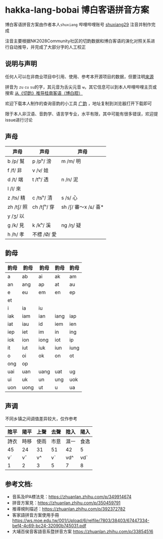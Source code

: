 # hakka-lang-bobai 博白客语拼音方案

博白客语拼音方案由作者本人`shuxiang` 哔哩哔哩账号 [shuxiang29](https://space.bilibili.com/23428735) 注音并制作完成

注音主要根据NK2028Community社区的切韵数据和博白客语的演化对照关系进行自动推导，并完成了大部分字的人工校正

## 说明与声明

任何人可以在非商业项目中引用、使用、参考本开源项目的数据，但要注明[来源](https://github.com/shuxiang/hakka-lang-bobai)

拼音为 `zu` `cu` `su`的字，其元音为舌尖元音 `ʉ`，其它信息可以到本人哔哩哔哩主页或搜索 [从《切韵》推导桂南客语（博白腔）](https://www.bilibili.com/video/BV1MU4y1C7U8/)

欢迎下载本人制作的查询音韵的小工具 [广韵](http://47.96.118.117/static/guangyun.apk) ，地址复制到浏览器打开下载即可

限于本人非汉语、音韵学、语言学专业，水平有限，其中可能有很多错误，欢迎提issue进行讨论

## 声母

| 声母 | 声母 | 声母 |
| ---- | ---- | ---- |
| b /p/ 幫 | p /pʰ/ 滂  |  m /m/ 明 |
| f /f/ 非 | v /v/ 娃  | |
| d /t/ 端 | t /tʰ/ 透  |  n /n/ 泥 |
| l /l/ 來  | | |
| z /ts/ 精  |  c /tsʰ/ 清 |  s /s/ 心 |
| zh /tʃ/ 照  | ch /tʃʰ/ 穿 | sh /ʃ/ 審～x /ɕ/ 喜*|
| y /ʒ/ 以      |   |
| g /k/ 見 | k /kʰ/ 溪  |  ng /ŋ/ 疑 |
| h /h/ 孝 | 不標 /Ø/ 愛    | |

## 韵母

| 韵母 | 韵母 | 韵母 | 韵母 | 韵母 |
| ---- | ---- | ---- | ---- | ---- |
| a | ab | ai | ak | am |
| an | ang | ap | at | au |
| e | eu | em | en | ep |
| et |  |   |  |  |
| i | ia | iu |  |  |
| iak | iam | ian | iang | iap |
| iat | iau | id | iem | ien |
| iep | iet | im | in | ing |
| iok | ion | iong | iot | ip |
| it | iut | iuk | iun | iung |
| o | oi | ok | on | ot | 
| ong | op |  |  |  | 
| uai | uan | uang | uat | ug |
| ui | uk | un | ung | uok |
| uon | uong | ut | u | ua |

## 声调
不同乡镇之间调值差异较大，仅作参考

| 陰平 | 陽平  |上聲 | 去聲  | 陰入 | 陽入|
| ---- | ---- | ---- | ---- |  ---- |---- |
| 詩衣 | 時移  | 使雨|  市意 | 濕一 | 食逸 |
| 45 | 24 | 31 | 51 | 42 | 5 |
| vˊ | vˇ | v^ | vˋ|  vd^ |vdˋ|
| 1  | 2  | 3  | 5  | 7 |  8 |

## 参考文档:
* 音系及IPA標法見：https://zhuanlan.zhihu.com/p/349914674
* 拼音方案見：https://zhuanlan.zhihu.com/p/350459791
* 推導規則描述：https://zhuanlan.zhihu.com/p/392372782
* 客家語拼音方案使用手冊 https://ws.moe.edu.tw/001/Upload/6/relfile/7803/38403/67447334-bef4-4c69-bc24-32090b745031.pdf
* 大埔百侯音客語音系暨拼音方案 https://zhuanlan.zhihu.com/p/33854516
